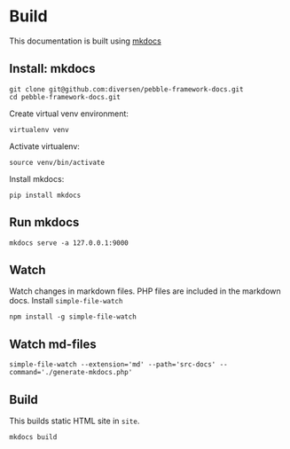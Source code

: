 # Build

This documentation is built using [mkdocs](https://www.mkdocs.org/)

## Install: mkdocs

    git clone git@github.com:diversen/pebble-framework-docs.git
    cd pebble-framework-docs.git

Create virtual venv environment:

    virtualenv venv

Activate virtualenv:

    source venv/bin/activate

Install mkdocs:

    pip install mkdocs

## Run mkdocs

    mkdocs serve -a 127.0.0.1:9000

## Watch 

Watch changes in markdown files. PHP files are included in the markdown docs. 
Install `simple-file-watch`

    npm install -g simple-file-watch

## Watch md-files

    simple-file-watch --extension='md' --path='src-docs' --command='./generate-mkdocs.php'

## Build

This builds static HTML site in `site`. 

    mkdocs build
